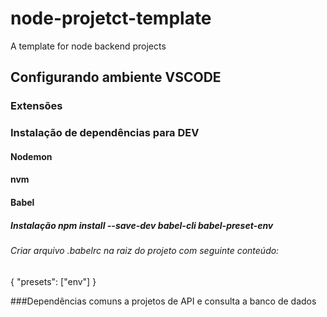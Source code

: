 # node-projetct-template
A template for node backend projects


## Configurando ambiente VSCODE
### Extensões

### Instalação de dependências para DEV
#### Nodemon
#### nvm
#### Babel
##### Instalação npm install --save-dev babel-cli babel-preset-env
###### Criar arquivo  .babelrc na raiz do projeto com seguinte conteúdo:

{
  "presets": ["env"]
}

###Dependências comuns a projetos de API e consulta a banco de dados

